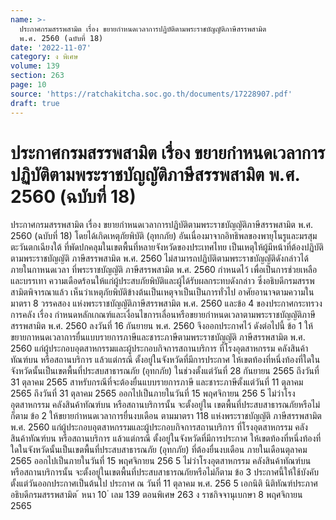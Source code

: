 ```yaml
---
name: >-
  ประกาศกรมสรรพสามิต เรื่อง ขยายกำหนดเวลาการปฏิบัติตามพระราชบัญญัติภาษีสรรพสามิต
  พ.ศ. 2560 (ฉบับที่ 18)
date: '2022-11-07'
category: ง พิเศษ
volume: 139
section: 263
page: 10
source: 'https://ratchakitcha.soc.go.th/documents/17228907.pdf'
draft: true
---
```


# ประกาศกรมสรรพสามิต เรื่อง ขยายกำหนดเวลาการปฏิบัติตามพระราชบัญญัติภาษีสรรพสามิต พ.ศ. 2560 (ฉบับที่ 18)

ประกาศกรมสรรพสามิต เรื่อง ขยายกำหนดเวลาการปฏิบัติตามพระราชบัญญัติภาษีสรรพสามิต พ.ศ. 2560 (ฉบับที่ 18) โดยได้เกิดเหตุภัยพิบัติ (อุทกภัย) อันเนื่องมาจากอิทธิพลของพายุโนรูและมรสุมตะวันตกเฉียงใต้ ที่พัดปกคลุมในเขตพื้นที่หลายจังหวัดของประเทศไทย เป็นเหตุให้ผู้มีหน้าที่ต้องปฏิบัติตามพระราชบัญญัติ ภาษีสรรพสามิต พ.ศ. 2560 ไม่สามารถปฏิบัติตามพระราชบัญญัติดังกล่าวได้ภายในกาหนดเวลา ที่พระราชบัญญัติ ภาษีสรรพสามิต พ.ศ. 2560 กำหนดไว้ เพื่อเป็นการช่วยเหลือและบรรเทา ความเดือดร้อนให้แก่ผู้ประสบภัยพิบัติและผู้ได้รับผลกระทบดังกล่าว ซึ่งอธิบดีกรมสรรพสามิตพิจารณาแล้ว เห็นว่าเหตุภัยพิบัติข้างต้นเป็นเหตุจาเป็นเป็นการทั่วไป อาศัยอานาจตามความในมาตรา 8 วรรคสอง แห่งพระราชบัญญัติภาษีสรรพสามิต พ.ศ. 2560 และข้อ 4 ของประกาศกระทรวงการคลัง เรื่อง กำหนดหลักเกณฑ์และเงื่อนไขการเลื่อนหรือขยายกำหนดเวลาตามพระราชบัญญัติภาษีสรรพสามิต พ.ศ. 2560 ลงวันที่ 16 กันยายน พ.ศ. 2560 จึงออกประกาศไว้ ดังต่อไปนี้ ข้อ 1 ให้ขยายกาหนดเวลาการยื่นแบบรายการภาษีและชาระภาษีตามพระราชบัญญัติ ภาษีสรรพสามิต พ.ศ. 2560 แก่ผู้ประกอบอุตสาหกรรมและผู้ประกอบกิจการสถานบริการ ที่โรงอุตสาหกรรม คลังสินค้าทัณฑ์บน หรือสถานบริการ แล้วแต่กรณี ตั้งอยู่ในจังหวัดที่มีการประกาศ ให้เขตท้องที่หนึ่งท้องที่ใดในจังหวัดนั้นเป็นเขตพื้นที่ประสบสาธารณภัย (อุทกภัย) ในช่วงตั้งแต่วันที่ 28 กันยายน 2565 ถึงวันที่ 31 ตุลาคม 2565 สาหรับกรณีที่จะต้องยื่นแบบรายการภาษี และชาระภาษีตั้งแต่วันที่ 11 ตุลาคม 2565 ถึงวันที่ 31 ตุลาคม 2565 ออกไปเป็นภายในวันที่ 15 พฤศจิกายน 256 5 ไม่ว่าโรงอุตสาหกรรม คลังสินค้าทัณฑ์บน หรือสถานบริการนั้น จะตั้งอยู่ใน เขตพื้นที่ประสบสาธารณภัยหรือไม่ก็ตาม ข้อ 2 ให้ขยายกำหนดเวลาการยื่นงบเดือน ตามมาตรา 118 แห่งพระราชบัญญัติ ภาษีสรรพสามิต พ.ศ. 2560 แก่ผู้ประกอบอุตสาหกรรมและผู้ประกอบกิจการสถานบริการ ที่โรงอุตสาหกรรม คลังสินค้าทัณฑ์บน หรือสถานบริการ แล้วแต่กรณี ตั้งอยู่ในจังหวัดที่มีการประกาศ ให้เขตท้องที่หนึ่งท้องที่ใดในจังหวัดนั้นเป็นเขตพื้นที่ประสบสาธารณภัย (อุทกภัย) ที่ต้องยื่นงบเดือน ภายในเดือนตุลาคม 2565 ออกไปเป็นภายในวันที่ 15 พฤศจิกายน 256 5 ไม่ว่าโรงอุตสาหกรรม คลังสินค้าทัณฑ์บน หรือสถานบริการนั้น จะตั้งอยู่ในเขตพื้นที่ประสบสาธารณภัยหรือไม่ก็ตาม ข้อ 3 ประกาศนี้ให้ใช้บังคับตั้งแต่วันออกประกาศเป็นต้นไป ประกาศ ณ วันที่ 11 ตุลาคม พ.ศ. 256 5 เอกนิติ นิติทัณฑ์ประภาศ อธิบดีกรมสรรพสามิต ้ หนา 10 ่ เลม 139 ตอนพิเศษ 263 ง ราชกิจจานุเบกษา 8 พฤศจิกายน 2565
